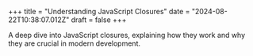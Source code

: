 +++
title = "Understanding JavaScript Closures"
date = "2024-08-22T10:38:07.012Z"
draft = false
+++

  A deep dive into JavaScript closures, explaining how they work and why they are crucial in modern development.
        